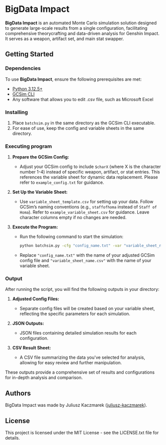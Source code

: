 # BigData Impact

**BigData Impact** is an automated Monte Carlo simulation solution designed to generate large-scale results from a single configuration, facilitating comprehensive theorycrafting and data-driven analysis for Genshin Impact. It serves as a weapon, artifact set, and main stat swapper.

## Getting Started

### Dependencies

To use **BigData Impact**, ensure the following prerequisites are met:
* [Python 3.12.5+](https://www.python.org/)
* [GCSim CLI](https://github.com/genshinsim/gcsim)
* Any software that allows you to edit .csv file, such as Microsoft Excel

### Installing

1. Place `batchsim.py` in the same directory as the GCSim CLI executable.
2. For ease of use, keep the config and variable sheets in the same directory.

### Executing program

1. **Prepare the GCSim Config:**
   - Adjust your GCSim config to include `$charX` (where X is the character number 1-4) instead of specific weapon, artifact, or stat entries. This references the variable sheet for dynamic data replacement. Please refer to `example_config.txt` for guidance.

2. **Set Up the Variable Sheet:**
   - Use `variable_sheet_template.csv` for setting up your data. Follow GCSim’s naming conventions (e.g., `staffofhoma` instead of `Staff of Homa`). Refer to `example_variable_sheet.csv` for guidance. Leave character columns empty if no changes are needed.
  
3. **Execute the Program:**
   - Run the following command to start the simulation:

     ```bash
     python batchsim.py -cfg "config_name.txt" -var "variable_sheet_name.csv"
     ```

   - Replace `"config_name.txt"` with the name of your adjusted GCSim config file and `"variable_sheet_name.csv"` with the name of your variable sheet.
  
### Output

After running the script, you will find the following outputs in your directory:

1. **Adjusted Config Files:**
   - Separate config files will be created based on your variable sheet, reflecting the specific parameters for each simulation.

2. **JSON Outputs:**
   - JSON files containing detailed simulation results for each configuration.

3. **CSV Result Sheet:**
   - A CSV file summarizing the data you've selected for analysis, allowing for easy review and further manipulation.

These outputs provide a comprehensive set of results and configurations for in-depth analysis and comparison.

## Authors

BigData Impact was made by Juliusz Kaczmarek ([juliusz-kaczmarek](https://github.com/juliusz-kaczmarek)).

## License

This project is licensed under the MIT License - see the LICENSE.txt file for details.
